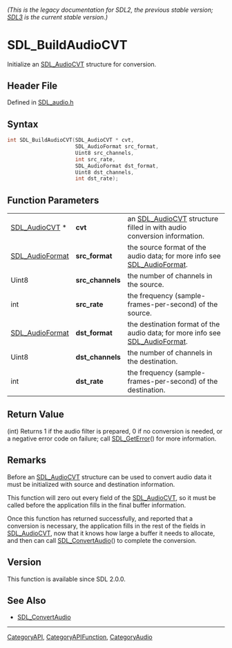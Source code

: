 ###### (This is the legacy documentation for SDL2, the previous stable version; [SDL3](https://wiki.libsdl.org/SDL3/) is the current stable version.)
# SDL_BuildAudioCVT

Initialize an [SDL_AudioCVT](SDL_AudioCVT) structure for conversion.

## Header File

Defined in [SDL_audio.h](https://github.com/libsdl-org/SDL/blob/SDL2/include/SDL_audio.h)

## Syntax

```c
int SDL_BuildAudioCVT(SDL_AudioCVT * cvt,
                      SDL_AudioFormat src_format,
                      Uint8 src_channels,
                      int src_rate,
                      SDL_AudioFormat dst_format,
                      Uint8 dst_channels,
                      int dst_rate);
```

## Function Parameters

|                                    |                  |                                                                                                 |
| ---------------------------------- | ---------------- | ----------------------------------------------------------------------------------------------- |
| [SDL_AudioCVT](SDL_AudioCVT) *     | **cvt**          | an [SDL_AudioCVT](SDL_AudioCVT) structure filled in with audio conversion information.          |
| [SDL_AudioFormat](SDL_AudioFormat) | **src_format**   | the source format of the audio data; for more info see [SDL_AudioFormat](SDL_AudioFormat).      |
| Uint8                              | **src_channels** | the number of channels in the source.                                                           |
| int                                | **src_rate**     | the frequency (sample-frames-per-second) of the source.                                         |
| [SDL_AudioFormat](SDL_AudioFormat) | **dst_format**   | the destination format of the audio data; for more info see [SDL_AudioFormat](SDL_AudioFormat). |
| Uint8                              | **dst_channels** | the number of channels in the destination.                                                      |
| int                                | **dst_rate**     | the frequency (sample-frames-per-second) of the destination.                                    |

## Return Value

(int) Returns 1 if the audio filter is prepared, 0 if no conversion is
needed, or a negative error code on failure; call
[SDL_GetError](SDL_GetError)() for more information.

## Remarks

Before an [SDL_AudioCVT](SDL_AudioCVT) structure can be used to convert
audio data it must be initialized with source and destination information.

This function will zero out every field of the
[SDL_AudioCVT](SDL_AudioCVT), so it must be called before the application
fills in the final buffer information.

Once this function has returned successfully, and reported that a
conversion is necessary, the application fills in the rest of the fields in
[SDL_AudioCVT](SDL_AudioCVT), now that it knows how large a buffer it needs
to allocate, and then can call [SDL_ConvertAudio](SDL_ConvertAudio)() to
complete the conversion.

## Version

This function is available since SDL 2.0.0.

## See Also

- [SDL_ConvertAudio](SDL_ConvertAudio)

----
[CategoryAPI](CategoryAPI), [CategoryAPIFunction](CategoryAPIFunction), [CategoryAudio](CategoryAudio)

